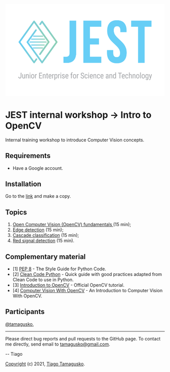 ![](img/head.png)

# JEST internal workshop &#8594; Intro to OpenCV

Internal training workshop to introduce Computer Vision concepts.

## Requirements

- Have a Google account. 

## Installation

Go to the [link](https://colab.research.google.com/github/tamagusko/workshop-intro-opencv/blob/main/introOpenCV.ipynb) and make a copy.

## Topics

1. [Open Computer Vision (OpenCV) fundamentals ](introOpenCV.ipynb) (15 min);
2. [Edge detection](edgeDetection.ipynb)  (15 min);
3. [Cascade classification](cascade.ipynb) (15 min);
4. [Red signal detection](trafficLightDetection.ipynb) (15 min).

## Complementary material

- [1] [PEP 8](https://pep8.org/) - The Style Guide for Python Code.
- [2] [Clean Code Python](https://github.com/zedr/clean-code-python) - Quick guide with good practices adapted from Clean Code to use in Python.
- [3] [Introduction to OpenCV](https://docs.opencv.org/3.4/df/d65/tutorial_table_of_content_introduction.html) - Official OpenCV tutorial.
- [4] [Computer Vision With OpenCV](https://www.analyticsvidhya.com/blog/2021/07/an-introduction-to-computer-vision-with-opencv/) - An Introduction to Computer Vision With OpenCV.

## Participants

[@tamagusko](https://github.com/tamagusko), 

----

Please direct bug reports and pull requests to the GitHub page. To contact me directly, send email to tamagusko@gmail.com.

-- Tiago

[Copyright](LICENSE) (c) 2021, [Tiago Tamagusko](https://github.com/tamagusko).

